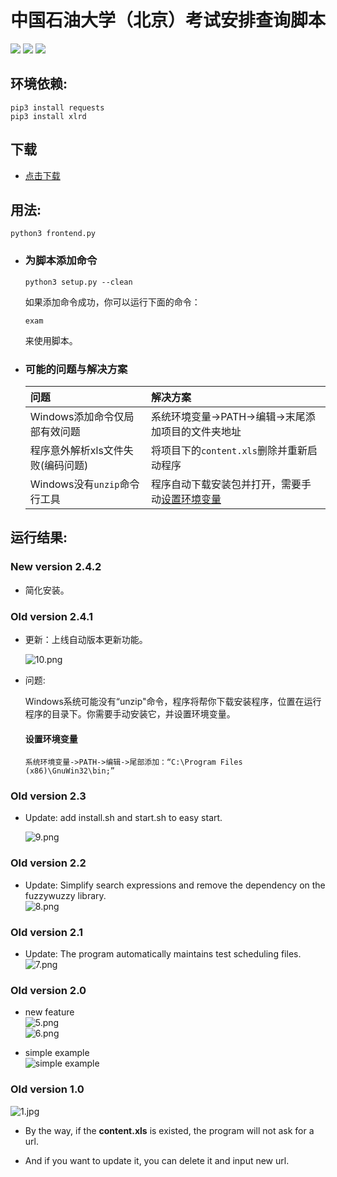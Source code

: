 # 中国石油大学（北京）考试安排查询脚本  

[![](https://img.shields.io/badge/author-RhythmLian-blue)](https://img.shields.io/badge/author-RhythmLian-blue)
[![](https://img.shields.io/badge/version-2.4.2-green)](https://img.shields.io/badge/version-2.4.2-green)
[![](https://img.shields.io/badge/License-MIT-yellow)](https://img.shields.io/badge/License-MIT-yellow)

## 环境依赖:
```shell
pip3 install requests
pip3 install xlrd
```

## 下载
  - [点击下载](https://github.com/Rhythmicc/CUP_EXAM/archive/master.zip)

## 用法:
```shell
python3 frontend.py
```

- ### 为脚本添加命令

  ```shell
  python3 setup.py --clean
  ```

  如果添加命令成功，你可以运行下面的命令：

  ```
  exam
  ```

  来使用脚本。

- ### 可能的问题与解决方案
  |问题|解决方案|
  |:---|:---|
  |Windows添加命令仅局部有效问题|系统环境变量->PATH->编辑->末尾添加项目的文件夹地址|
  |程序意外解析xls文件失败(编码问题)|将项目下的`content.xls`删除并重新启动程序|
  |Windows没有`unzip`命令行工具|程序自动下载安装包并打开，需要手动[设置环境变量](#设置环境变量)|


## 运行结果:  

### New version 2.4.2

- 简化安装。

### Old version 2.4.1

- 更新：上线自动版本更新功能。

  ![10.png](./img/10.png)

- 问题:

  Windows系统可能没有“unzip"命令，程序将帮你下载安装程序，位置在运行程序的目录下。你需要手动安装它，并设置环境变量。

  #### 设置环境变量
  
  ```shell
  系统环境变量->PATH->编辑->尾部添加：“C:\Program Files (x86)\GnuWin32\bin;”
  ```

### Old version 2.3

- Update: add install.sh and start.sh to easy start.

  ![9.png](./img/9.png)

### Old version 2.2
- Update: Simplify search expressions and remove the dependency on the fuzzywuzzy library.   
  ![8.png](./img/8.png) 

### Old version 2.1
- Update: The program automatically maintains test scheduling files.  
  ![7.png](./img/7.png)  

### Old version 2.0  
- new feature  
  ![5.png](./img/5.png)  
  ![6.png](./img/6.png)  



- simple example  
  ![simple example](./img/4.png)  

### Old version 1.0  
![1.jpg](./img/1.jpg)  

- By the way, if the **content.xls** is existed, the program will not ask for a url. 

- And if you want to update it, you can delete it and input new url. 